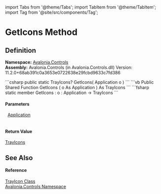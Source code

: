 import Tabs from '@theme/Tabs'; 
import TabItem from '@theme/TabItem'; 
import Tag from '@site/src/components/Tag'; 

# GetIcons Method




## Definition
**Namespace:** <a href="N_Avalonia_Controls">Avalonia.Controls</a>  
**Assembly:** Avalonia.Controls (in Avalonia.Controls.dll) Version: 11.2.0+68ab391c0a3653e0722638e29fcbd9633c7fd386

<Tabs groupId="api-code-preview">
<TabItem value="csharp" label="C#">
```csharp
public static TrayIcons? GetIcons(
	Application o
)
```
</TabItem>
<TabItem value="vb" label="VB">
```vb
Public Shared Function GetIcons ( 
	o As Application
) As TrayIcons
```
</TabItem>
<TabItem value="fsharp" label="F#">
```fsharp
static member GetIcons : 
        o : Application -> TrayIcons 
```
</TabItem>
</Tabs>



#### Parameters
<dl><dt>  <a href="T_Avalonia_Application">Application</a></dt><dd> </dd></dl>

#### Return Value
<a href="T_Avalonia_Controls_TrayIcons">TrayIcons</a>

## See Also


#### Reference
<a href="T_Avalonia_Controls_TrayIcon">TrayIcon Class</a>  
<a href="N_Avalonia_Controls">Avalonia.Controls Namespace</a>  
